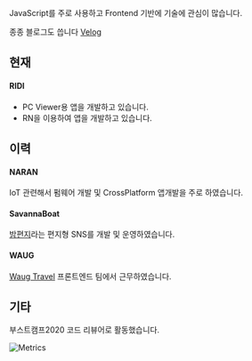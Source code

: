 JavaScript를 주로 사용하고 Frontend 기반에 기술에 관심이 많습니다.

종종 블로그도 씁니다 [Velog](https://velog.io/@eomttt)

## 현재
#### RIDI
- PC Viewer용 앱을 개발하고 있습니다.
- RN을 이용하여 앱을 개발하고 있습니다.

## 이력
#### NARAN
IoT 관련해서 펌웨어 개발 및 CrossPlatform 앱개발을 주로 하였습니다.

#### SavannaBoat
[밤편지](https://bamletter.com/)라는 편지형 SNS를 개발 및 운영하였습니다.

#### WAUG
[Waug Travel](https://waug.com) 프론트엔드 팀에서 근무하였습니다.

## 기타
부스트캠프2020 코드 리뷰어로 활동했습니다.


![Metrics](https://metrics.lecoq.io/eomttt?template=classic&isocalendar=1&languages=1&isocalendar.duration=half-year&config.timezone=Asia%2FSeoul&config.animated=true)

